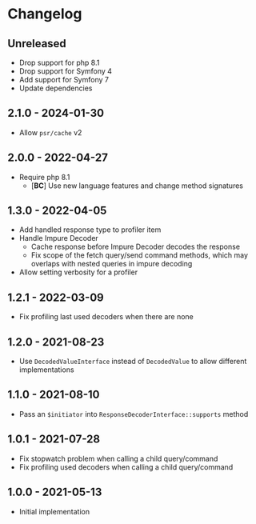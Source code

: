 # Changelog

<!-- There should always be "Unreleased" section at the beginning. -->

## Unreleased
- Drop support for php 8.1
- Drop support for Symfony 4
- Add support for Symfony 7
- Update dependencies

## 2.1.0 - 2024-01-30
- Allow `psr/cache` v2

## 2.0.0 - 2022-04-27
- Require php 8.1
  - [**BC**] Use new language features and change method signatures

## 1.3.0 - 2022-04-05
- Add handled response type to profiler item
- Handle Impure Decoder
  - Cache response before Impure Decoder decodes the response
  - Fix scope of the fetch query/send command methods, which may overlaps with nested queries in impure decoding
- Allow setting verbosity for a profiler

## 1.2.1 - 2022-03-09
- Fix profiling last used decoders when there are none

## 1.2.0 - 2021-08-23
- Use `DecodedValueInterface` instead of `DecodedValue` to allow different implementations

## 1.1.0 - 2021-08-10
- Pass an `$initiator` into `ResponseDecoderInterface::supports` method

## 1.0.1 - 2021-07-28
- Fix stopwatch problem when calling a child query/command
- Fix profiling used decoders when calling a child query/command

## 1.0.0 - 2021-05-13
- Initial implementation
